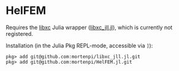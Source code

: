 # HelFEM

Requires the [libxc](https://www.tddft.org/programs/libxc/) Julia wrapper ([libxc_jll.jl](https://github.com/mortenpi/libxc_jll.jl)), which is currently not registered.

Installation (in the Julia Pkg REPL-mode, accessible via `]`):

```julia-repl
pkg> add git@github.com:mortenpi/libxc_jll.jl.git
pkg> add git@github.com:mortenpi/HelFEM.jl.git
```
